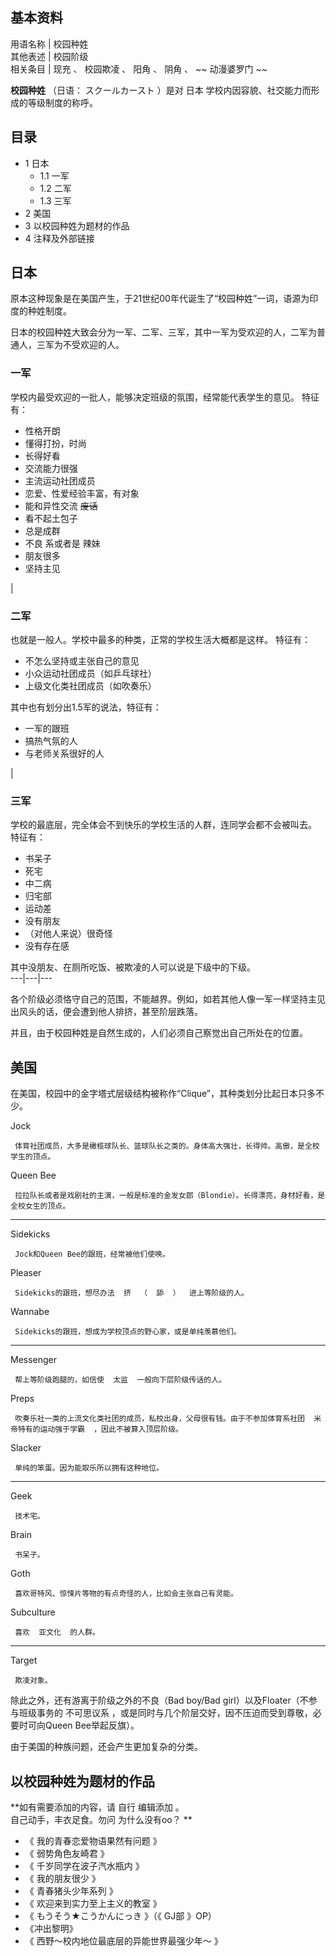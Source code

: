 **基本资料**  
---  
用语名称  |  校园种姓   
其他表述  |  校园阶级   
相关条目  |  现充  、  校园欺凌  、  阳角  、  阴角  、 ~~ 动漫婆罗门  ~~  
  
**校园种姓** （日语：  スクールカースト  ）是对  日本  学校内因容貌、社交能力而形成的等级制度的称呼。

##  目录

  * 1  日本 
    * 1.1  一军 
    * 1.2  二军 
    * 1.3  三军 
  * 2  美国 
  * 3  以校园种姓为题材的作品 
  * 4  注释及外部链接 

##  日本

原本这种现象是在美国产生，于21世纪00年代诞生了“校园种姓”一词，语源为印度的种姓制度。

日本的校园种姓大致会分为一军、二军、三军，其中一军为受欢迎的人，二军为普通人，三军为不受欢迎的人。

###  一军

学校内最受欢迎的一批人，能够决定班级的氛围，经常能代表学生的意见。  特征有：

  * 性格开朗 
  * 懂得打扮，时尚 
  * 长得好看 
  * 交流能力很强 
  * 主流运动社团成员 
  * 恋爱、性爱经验丰富，有对象 
  * 能和异性交流 ~~废话~~
  * 看不起土包子 
  * 总是成群 
  * 不良  系或者是  辣妹 
  * 朋友很多 
  * 坚持主见 

|

###  二军

也就是一般人。学校中最多的种类，正常的学校生活大概都是这样。  特征有：

  * 不怎么坚持或主张自己的意见 
  * 小众运动社团成员（如乒乓球社） 
  * 上级文化类社团成员（如吹奏乐） 

其中也有划分出1.5军的说法，特征有：

  * 一军的跟班 
  * 搞热气氛的人 
  * 与老师关系很好的人 

|

###  三军

学校的最底层，完全体会不到快乐的学校生活的人群，连同学会都不会被叫去。  特征有：

  * 书呆子 
  * 死宅 
  * 中二病 
  * 归宅部 
  * 运动差 
  * 没有朋友 
  * （对他人来说）很奇怪 
  * 没有存在感 

其中没朋友、在厕所吃饭、被欺凌的人可以说是下级中的下级。  
---|---|---  
  
各个阶级必须恪守自己的范围，不能越界。例如，如若其他人像一军一样坚持主见出风头的话，便会遭到他人排挤，甚至阶层跌落。

并且，由于校园种姓是自然生成的，人们必须自己察觉出自己所处在的位置。

##  美国

在美国，校园中的金字塔式层级结构被称作“Clique”，其种类划分比起日本只多不少。

Jock

     体育社团成员，大多是橄榄球队长、篮球队长之类的。身体高大强壮，长得帅。高傲，是全校学生的顶点。 

Queen Bee

     拉拉队长或者是戏剧社的主演，一般是标准的金发女郎（Blondie）。长得漂亮，身材好看，是全校女生的顶点。 

* * *

Sidekicks

     Jock和Queen Bee的跟班，经常被他们使唤。 

Pleaser

     Sidekicks的跟班，想尽办法  挤  （  舔  ）  进上等阶级的人。 

Wannabe

     Sidekicks的跟班，想成为学校顶点的野心家，或是单纯羡慕他们。 

* * *

Messenger

     帮上等阶级跑腿的，如信使  太监  一般向下层阶级传话的人。 

Preps

     吹奏乐社一类的上流文化类社团的成员，私校出身，父母很有钱。由于不参加体育系社团  米帝特有的运动强于学霸  ，因此不被算入顶层阶级。 

Slacker

     单纯的笨蛋。因为能取乐所以拥有这种地位。 

* * *

Geek

     技术宅。 

Brain

     书呆子。 

Goth

     喜欢哥特风、惊悚片等物的有点奇怪的人，比如会主张自己有灵能。 

Subculture

     喜欢  亚文化  的人群。 

* * *

Target

     欺凌对象。 

除此之外，还有游离于阶级之外的不良（Bad boy/Bad girl）以及Floater（不参与班级事务的  不可思议系
，或是同时与几个阶层交好，因不压迫而受到尊敬，必要时可向Queen Bee举起反旗）。

由于美国的种族问题，还会产生更加复杂的分类。

##  以校园种姓为题材的作品

**如有需要添加的内容，请 自行  编辑添加  。  
自己动手，丰衣足食。勿问  为什么没有oo？  **

  * 《  我的青春恋爱物语果然有问题  》 
  * 《  弱势角色友崎君  》 
  * 《  千岁同学在波子汽水瓶内  》 
  * 《  我的朋友很少  》 
  * 《  青春猪头少年系列  》 
  * 《  欢迎来到实力至上主义的教室  》 
  * 《  もうそう★こうかんにっき  》（《  GJ部  》OP） 
  * 《冲出黎明》 
  * 《  西野～校内地位最底层的异能世界最强少年～  》 